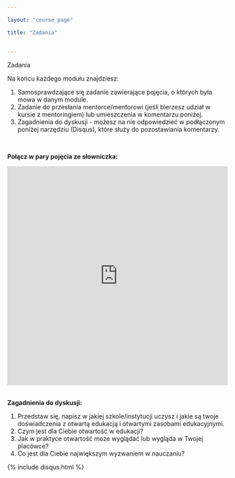 ```yaml
---

layout: "course_page"

title: "Zadania"


---
```



<div class="text-center screen-title">
Zadania
</div>
<div class="screen-content">
 
 <p>
Na końcu każdego modułu znajdziesz:
</p>

<p>
   <ol>
<li class="number">Samosprawdzające się zadanie zawierające pojęcia, o których była mowa w danym module.
</li>
<li class="number">Zadanie do przesłania mentorce/mentorowi (jeśli bierzesz udział w kursie z mentoringiem) lub umieszczenia w komentarzu poniżej.</li>
<li class="number">Zagadnienia do dyskusji - możesz na nie odpowiedzieć w podłączonym poniżej narzędziu (Disqus), które służy do pozostawiania komentarzy.</li>
</ol>
  </p>
  &nbsp;
<p>
  <strong>Połącz w pary pojęcia ze słowniczka:</strong>
  </p>
<div class="row">
  <div class="col-md-12 col-xs-12">
   <div class="embed-responsive embed-responsive-16by9"> 
   <iframe src="https://learningapps.org/watch?v=p8d0fqg2n18" style="border:0px;width:100%;height:500px" webkitallowfullscreen="true" mozallowfullscreen="true"></iframe></div></div>
</div>
&nbsp;

  <p><strong>Zagadnienia do dyskusji:</strong></p> 
<p>
<ol>
<li class="number">Przedstaw się, napisz w jakiej szkole/instytucji uczysz i jakie są twoje doświadczenia z otwartą edukacją i otwartymi zasobami edukacyjnymi.</li>
<li class="number">Czym jest dla Ciebie otwartość w edukacji?</li>
<li class="number">Jak w praktyce otwartość może wyglądać lub wygląda w Twojej placówce?</li>
<li class="number">Co jest dla Ciebie największym wyzwaniem w nauczaniu?</li>
</ol>
</p>

</div> 
{% include disqus.html %} 
